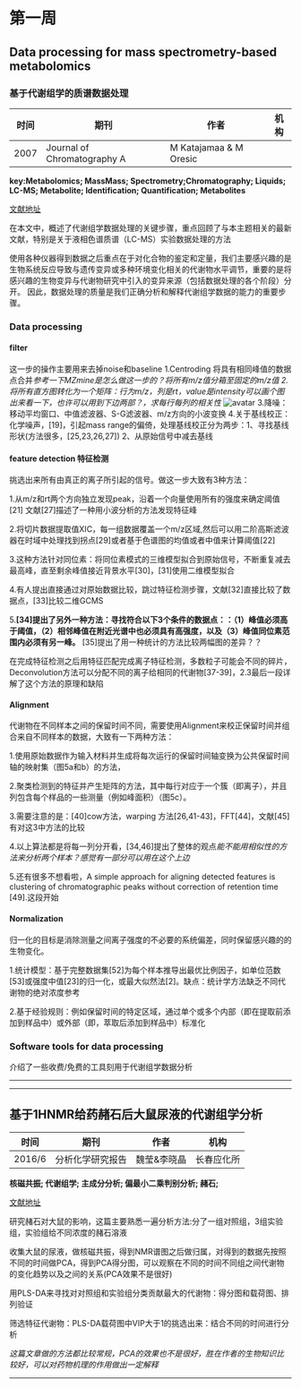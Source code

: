# 第一周
## Data processing for mass spectrometry-based metabolomics
### 基于代谢组学的质谱数据处理

时间 | 期刊 | 作者 | 机构
-|-|-|-
2007 |Journal of Chromatography A|M Katajamaa & M Oresic | |

**key:Metabolomics; MassMass; Spectrometry;Chromatography; Liquids; LC-MS; Metabolite; Identification; Quantification; Metabolites**

[文献地址](http://xueshu.baidu.com/s?wd=paperuri%3A%28bc76c4208bc32d39d026c9e02fef3732%29&filter=sc_long_sign&tn=SE_xueshusource_2kduw22v&sc_vurl=http%3A%2F%2Fwww.sciencedirect.com%2Fscience%2Farticle%2Fpii%2FS0021967307006966&ie=utf-8&sc_us=8005351090699222897)

在本文中，概述了代谢组学数据处理的关键步骤，重点回顾了与本主题相关的最新文献，特别是关于液相色谱质谱（LC-MS）实验数据处理的方法

使用各种仪器得到数据之后重点在于对化合物的鉴定和定量，我们主要感兴趣的是生物系统反应导致与遗传变异或多种环境变化相关的代谢物水平调节，重要的是将感兴趣的生物变异与代谢物研究中引入的变异来源（包括数据处理的各个阶段）分开。 因此，数据处理的质量是我们正确分析和解释代谢组学数据的能力的重要步骤。

### Data processing

#### filter

这一步的操作主要用来去掉noise和baseline
1.Centroding 将具有相同峰值的数据点合并*参考一下MZmine是怎么做这一步的？*将所有m/z值分箱至固定的m/z值
2.将所有直方图转化为一个矩阵：行为m/z，列是rt，value是intensity*可以画个图出来看一下，也许可以用到下边两部？，求每行每列的相关性* 
![avatar](https://ars.els-cdn.com/content/image/1-s2.0-S0021967307006966-gr2.jpg)
3.降噪：移动平均窗口、中值滤波器、S-G滤波器、m/z方向的小波变换
4.关于基线校正：化学噪声，[19]，引起mass range的偏倚，处理基线校正分为两步：1、寻找基线形状(方法很多，[25,23,26,27]) 2、从原始信号中减去基线
#### feature detection 特征检测

挑选出来所有由真正的离子所引起的信号。做这一步大致有3种方法： 

1.从m/z和rt两个方向独立发现peak，沿着一个向量使用所有的强度来确定阈值[21]  文献[27]描述了一种用小波分析的方法发现特征峰

2.将切片数据提取值XIC，每一组数据覆盖一个m/z区域,然后可以用二阶高斯滤波器在时域中处理找到拐点[29]或者基于色谱图的均值或者中值来计算阈值[22]

3.这种方法针对同位素：将同位素模式的三维模型拟合到原始信号，不断重复减去最高峰，直至剩余峰值接近背景水平[30]，[31]使用二维模型拟合

4.有人提出直接通过对原始数据比较，跳过特征检测步骤，文献[32]直接比较了数据点，[33]比较二维GCMS

5.**[34]提出了另外一种方法：寻找符合以下3个条件的数据点：：（1）峰值必须高于阈值，（2）相邻峰值在附近光谱中也必须具有高强度，以及（3）峰值同位素范围内必须有另一峰。** [35]提出了用一种统计的方法比较两幅图的差异？？

在完成特征检测之后用特征匹配完成离子特征检测，多数粒子可能会不同的碎片，Deconvolution方法可以分配不同的离子给相同的代谢物[37-39]，2.3最后一段详解了这个方法的原理和缺陷

#### Alignment 

代谢物在不同样本之间的保留时间不同，需要使用Alignment来校正保留时间并组合来自不同样本的数据，大致有一下两种方法：

1.使用原始数据作为输入材料并生成将每次运行的保留时间轴变换为公共保留时间轴的映射集（图5a和b）的方法，

2.聚类检测到的特征并产生矩阵的方法，其中每行对应于一个簇（即离子），并且列包含每个样品的一些测量（例如峰面积）（图5c）。

3.需要注意的是：[40]cow方法，warping 方法[26,41-43]，FFT[44]，文献[45]有对这3中方法的比较

4.以上算法都是将每一列分开看，[34,46]提出了整体的观点*能不能用相似性的方法来分析两个样本？感觉有一部分可以用在这个上边*

5.还有很多不想看啦，A simple approach for aligning detected features is clustering of chromatographic peaks without correction of retention time [49].这段开始

#### Normalization

归一化的目标是消除测量之间离子强度的不必要的系统偏差，同时保留感兴趣的的生物变化。

1.统计模型：基于完整数据集[52]为每个样本推导出最优比例因子，如单位范数[53]或强度中值[23]的归一化，或最大似然法[2]。缺点：统计学方法缺乏不同代谢物的绝对浓度参考

2.基于经验规则：例如保留时间的特定区域，通过单个或多个内部（即在提取前添加到样品中）或外部（即，萃取后添加到样品中）标准化

### Software tools for data processing

介绍了一些收费/免费的工具刻用于代谢组学数据分析

***
***

## 基于1HNMR给药赭石后大鼠尿液的代谢组学分析

时间 | 期刊 | 作者 | 机构
-|-|-|-
2016/6 | 分析化学研究报告 | 魏莹&李晓晶|长春应化所

**核磁共振; 代谢组学; 主成分分析; 偏最小二乘判别分析; 赭石;**

[文献地址](http://xueshu.baidu.com/s?wd=+%E5%9F%BA%E4%BA%8E1HNMR%E7%BB%99%E8%8D%AF%E8%B5%AD%E7%9F%B3%E5%90%8E%E5%A4%A7%E9%BC%A0%E5%B0%BF%E6%B6%B2%E7%9A%84%E4%BB%A3%E8%B0%A2%E7%BB%84%E5%AD%A6%E5%88%86%E6%9E%90&tn=SE_baiduxueshu_c1gjeupa&cl=3&ie=utf-8&bs=journaluri%3A%28dff5e349c2cf161b%29+%E3%80%8AJournal+of+Chromatography+A%E3%80%8B&f=8&rsv_bp=1&rsv_sug2=1&sc_f_para=sc_tasktype%3D%7BfirstSimpleSearch%7D)

研究赭石对大鼠的影响，这篇主要熟悉一遍分析方法:分了一组对照组，3组实验组，实验组给不同浓度的赭石溶液

收集大鼠的尿液，做核磁共振，得到NMR谱图之后做归属，对得到的数据先按照不同的时间做PCA，得到PCA得分图，可以观察在不同的时间不同组之间代谢物的变化趋势以及之间的关系(PCA效果不是很好)

用PLS-DA来寻找对对照组和实验组分类贡献最大的代谢物：得分图和载荷图、排列验证

筛选特征代谢物：PLS-DA载荷图中VIP大于1的挑选出来：结合不同的时间进行分析

*这篇文章做的方法都比较常规，PCA的效果也不是很好，胜在作者的生物知识比较好，可以对药物机理的作用做出一定解释*
***